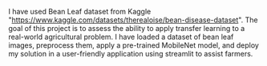 I have used Bean Leaf dataset from Kaggle "https://www.kaggle.com/datasets/therealoise/bean-disease-dataset". 
The goal of this project is to assess the ability to apply transfer learning to a real-world agricultural problem. 
I have loaded a dataset of bean leaf images, preprocess them, apply a pre-trained MobileNet model, and deploy my solution in a user-friendly application using streamlit to assist farmers.
